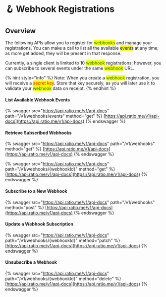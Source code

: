 # 🪝 Webhook Registrations

## Overview

The following APIs allow you to register for <mark style="color:green;">webhooks</mark> and manage your registrations. You can make a call to list all the available <mark style="color:blue;">events</mark> at any time; as more get added, they will be present in that response.

Currently, a single client is limited to 10 <mark style="color:green;">webhook</mark> registrations; however, you can subscribe to several events under the same <mark style="color:green;">webhook</mark> URL.

{% hint style="info" %}
Note: When you create a <mark style="color:green;">webhook</mark> registration, you will receive a <mark style="color:red;">secret key</mark>. Store that key securely, as you will later use it to validate your <mark style="color:green;">webhook</mark> data on receipt.
{% endhint %}

#### List Available Webhook Events

{% swagger src="https://api.ratio.me/v1/api-docs" path="/v1/webhooks/events" method="get" %}
[https://api.ratio.me/v1/api-docs](https://api.ratio.me/v1/api-docs)
{% endswagger %}

#### Retrieve Subscribed Webhooks

{% swagger src="https://api.ratio.me/v1/api-docs" path="/v1/webhooks" method="get" %}
[https://api.ratio.me/v1/api-docs](https://api.ratio.me/v1/api-docs)
{% endswagger %}

{% swagger src="https://api.ratio.me/v1/api-docs" path="/v1/webhooks/{webhookId}" method="get" %}
[https://api.ratio.me/v1/api-docs](https://api.ratio.me/v1/api-docs)
{% endswagger %}

#### Subscribe to a New Webhook

{% swagger src="https://api.ratio.me/v1/api-docs" path="/v1/webhooks" method="post" %}
[https://api.ratio.me/v1/api-docs](https://api.ratio.me/v1/api-docs)
{% endswagger %}

#### Update a Webhook Subscription

{% swagger src="https://api.ratio.me/v1/api-docs" path="/v1/webhooks/{webhookId}" method="patch" %}
[https://api.ratio.me/v1/api-docs](https://api.ratio.me/v1/api-docs)
{% endswagger %}

#### Unsubscribe a Webhook

{% swagger src="https://api.ratio.me/v1/api-docs" path="/v1/webhooks/{webhookId}" method="delete" %}
[https://api.ratio.me/v1/api-docs](https://api.ratio.me/v1/api-docs)
{% endswagger %}
